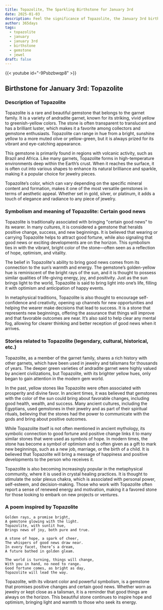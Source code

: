 ```yaml
---
title: Topazolite, The Sparkling Birthstone for January 3rd
date: 2025-01-03
description: Feel the significance of Topazolite, the January 3rd birthstone symbolizing Certain good news. Let its beauty and meaning brighten your day.
author: 365days
tags:
  - topazolite
  - january
  - january 3rd
  - birthstone
  - gemstone
  - jewel
draft: false
---
```


{{< youtube id="-9Psbzbwqp8" >}}

## Birthstone for January 3rd: Topazolite

### Description of Topazolite

Topazolite is a rare and beautiful gemstone that belongs to the garnet family. It is a variety of andradite garnet, known for its striking, vivid yellow to greenish-yellow colors. The stone is often transparent to translucent and has a brilliant luster, which makes it a favorite among collectors and gemstone enthusiasts. Topazolite can range in hue from a bright, sunshine yellow to a more muted olive or yellow-green, but it is always prized for its vibrant and eye-catching appearance.

This gemstone is primarily found in regions with volcanic activity, such as Brazil and Africa. Like many garnets, Topazolite forms in high-temperature environments deep within the Earth’s crust. When it reaches the surface, it is often cut into various shapes to enhance its natural brilliance and sparkle, making it a popular choice for jewelry pieces.

Topazolite’s color, which can vary depending on the specific mineral content and formation, makes it one of the most versatile gemstones in terms of aesthetic appeal. Whether set in gold, silver, or platinum, it adds a touch of elegance and radiance to any piece of jewelry.

### Symbolism and meaning of Topazolite: Certain good news

Topazolite is traditionally associated with bringing "certain good news" to its wearer. In many cultures, it is considered a gemstone that heralds positive change, success, and new beginnings. It is believed that wearing or carrying Topazolite helps to attract good fortune, while also signaling that good news or exciting developments are on the horizon. This symbolism ties in with the vibrant, bright color of the stone—often seen as a reflection of hope, optimism, and vitality.

The belief in Topazolite's ability to bring good news comes from its connection to the sun’s warmth and energy. The gemstone’s golden-yellow hue is reminiscent of the bright rays of the sun, and it is thought to possess similar qualities of life-giving energy, joy, and positivity. Just as the sun brings light to the world, Topazolite is said to bring light into one’s life, filling it with optimism and anticipation of happy events.

In metaphysical traditions, Topazolite is also thought to encourage self-confidence and creativity, opening up channels for new opportunities and helping the wearer make decisions that lead to success. It is a stone that represents new beginnings, offering the assurance that things will improve and that favorable outcomes are near. It’s also said to help clear any mental fog, allowing for clearer thinking and better reception of good news when it arrives.

### Stories related to Topazolite (legendary, cultural, historical, etc.)

Topazolite, as a member of the garnet family, shares a rich history with other garnets, which have been used in jewelry and talismans for thousands of years. The deeper green varieties of andradite garnet were highly valued by ancient civilizations, but Topazolite, with its brighter yellow hues, only began to gain attention in the modern gem world.

In the past, yellow stones like Topazolite were often associated with prosperity and divine favor. In ancient times, it was believed that gemstones with the color of the sun could bring about favorable changes, including good health, wealth, and success. Many ancient cultures, including the Egyptians, used gemstones in their jewelry and as part of their spiritual rituals, believing that the stones had the power to communicate with the gods and bring about positive outcomes.

While Topazolite itself is not often mentioned in ancient mythology, its symbolic connection to good fortune and positive change links it to many similar stones that were used as symbols of hope. In modern times, the stone has become a symbol of optimism and is often given as a gift to mark new beginnings, such as a new job, marriage, or the birth of a child. It is believed that Topazolite will bring a message of happiness and positive developments to the person who receives it.

Topazolite is also becoming increasingly popular in the metaphysical community, where it is used in crystal healing practices. It is thought to stimulate the solar plexus chakra, which is associated with personal power, self-esteem, and decision-making. Those who work with Topazolite often report a sense of renewed energy and motivation, making it a favored stone for those looking to embark on new projects or ventures.

### A poem inspired by Topazolite

```
Golden rays, a promise bright,  
A gemstone glowing with the light.  
Topazolite, with sunlit hue,  
Brings news of joy, both pure and true.

A stone of hope, a spark of cheer,  
The whispers of good news draw near.  
In every facet, there’s a dream,  
A future bathed in golden gleam.

The world is turning, things will change,  
With you in hand, no need to range.  
Good fortune comes, as bright as day,  
Topazolite will lead the way.
```

Topazolite, with its vibrant color and powerful symbolism, is a gemstone that promises positive changes and certain good news. Whether worn as jewelry or kept close as a talisman, it is a reminder that good things are always on the horizon. This beautiful stone continues to inspire hope and optimism, bringing light and warmth to those who seek its energy.